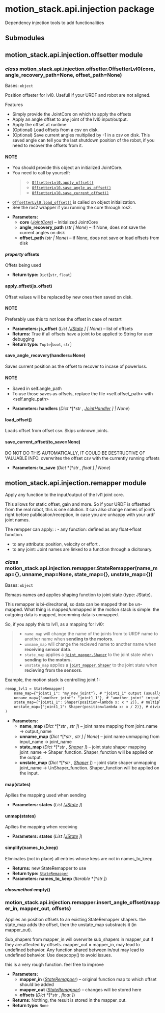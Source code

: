 # motion_stack.api.injection package

Dependency injection tools to add functionalities

## Submodules

## motion_stack.api.injection.offsetter module

### *class* motion_stack.api.injection.offsetter.OffsetterLvl0(core, angle_recovery_path=None, offset_path=None)

Bases: `object`

Position offseter for lvl0.
Usefull if your URDF and robot are not aligned.

Features

- Simply provide the JointCore on which to apply the offsets
- Apply an angle offset to any joint of the lvl0 input/output.
- Apply the offset at runtime
- (Optional) Load offsets from a csv on disk.
- (Optional) Save current angles multiplied by -1 in a csv on disk. This saved angle can tell you the last shutdown position of the robot, if you need to recover the offsets from it.

#### NOTE
- You should provide this object an initialized JointCore.
- You need to call by yourself:
  > - [`OffsetterLvl0.apply_offset()`](#motion_stack.api.injection.offsetter.OffsetterLvl0.apply_offset)
  > - [`OffsetterLvl0.save_angle_as_offset()`](../easy_robot_control/easy_robot_control.injection.md#easy_robot_control.injection.offsetter.OffsetterLvl0.save_angle_as_offset)
  > - [`OffsetterLvl0.save_current_offset()`](#motion_stack.api.injection.offsetter.OffsetterLvl0.save_current_offset)
- [`OffsetterLvl0.load_offset()`](#motion_stack.api.injection.offsetter.OffsetterLvl0.load_offset) is called on object initialization.
- See the ros2 wrapper if you running the core through ros2.

* **Parameters:**
  * **core** ([*JointCore*](motion_stack.core.md#motion_stack.core.lvl1_joint.JointCore)) – Initialized JointCore
  * **angle_recovery_path** (*str* *|* *None*) – if None, does not save the current angles on disk
  * **offset_path** (*str* *|* *None*) – if None, does not save or load offsets from disk

#### *property* offsets

Offets being used

* **Return type:**
  `Dict`[`str`, `float`]

#### apply_offset(js_offset)

Offset values will be replaced by new ones then saved on disk.

#### NOTE
Preferably use this to not lose the offset in case of restart

* **Parameters:**
  **js_offset** (*List* *[*[*JState*](motion_stack.core.utils.md#motion_stack.core.utils.joint_state.JState) *]*  *|* *None*) – list of offsets
* **Returns:**
  True if all offsets have a joint to be applied to
  String for user debugging
* **Return type:**
  `Tuple`[`bool`, `str`]

#### save_angle_recovery(handlers=None)

Saves current position as the offset to recover to incase of powerloss.

#### NOTE
- Saved in self.angle_path
- To use those saves as offsets, replace the file <self.offset_path> with <self.angle_path>

* **Parameters:**
  **handlers** (*Dict* *[**str* *,* [*JointHandler*](motion_stack.core.md#motion_stack.core.lvl1_joint.JointHandler) *]*  *|* *None*)

#### load_offset()

Loads offset from offset csv. Skips unknown joints.

#### save_current_offset(to_save=None)

DO NOT DO THIS AUTOMATICALLY, IT COULD BE DESTRUCTIVE OF VALUABLE INFO.
overwrites the offset csv with the currently running offsets

* **Parameters:**
  **to_save** (*Dict* *[**str* *,* *float* *]*  *|* *None*)

## motion_stack.api.injection.remapper module

Apply any function to the input/output of the lvl1 joint core.

This allows for static offset, gain and more. So if your URDF is offsetted from the real robot, this is one solution. It can also change names of joints right before publication/reception, in case you are unhappy with your urdf joint names.

The rempper can apply:
: - any function: defined as any float->float function.
  - to any attribute: position, velocity or effort .
  - to any joint: Joint names are linked to a function through a dicitonary.

### *class* motion_stack.api.injection.remapper.StateRemapper(name_map={}, unname_map=None, state_map={}, unstate_map={})

Bases: `object`

Remaps names and applies shaping function to joint state (type: JState).

This remapper is bi-direcitonal, so data can be mapped then be un-mapped. What thing is mapped/unmapped in the motion stack is simple: the outgoing data is mapped, incomming data is unmapped.

So, if you apply this to lvl1, as a mapping for lvl0:

> - `name_map` will change the name of the joints from to URDF name to another name when **sending to the motors**.
> - `unname_map` will change the recieved name to another name when **receiving sensor data**.
> - `state_map` applies a [`joint_mapper.Shaper`](motion_stack.core.utils.md#motion_stack.core.utils.joint_mapper.Shaper) to the joint state when **sending to the motors**.
> - `unstate_map` applies a [`joint_mapper.Shaper`](motion_stack.core.utils.md#motion_stack.core.utils.joint_mapper.Shaper) to the joint state when **recieving from the sensors**.

Example, the motion stack is controlling joint 1:

```default
remap_lvl1 = StateRemapper(
    name_map={"joint1_1": "my_new_joint"}, # "joint1_1" output (usually motor command) is renamed to "my_new_joint"
    unname_map={"another_joint": "joint1_1"}, # "another_joint" intput (usually sensor reading) is renamed to "joint1_1"
    state_map={"joint1_1": Shaper(position=lambda x: x * 2)}, # multiplies command by 2
    unstate_map={"joint1_1": Shaper(position=lambda x: x / 2)}, # divides sensor by 2
)
```

* **Parameters:**
  * **name_map** (*Dict* *[**str* *,* *str* *]*) – joint name mapping from joint_name -> output_name
  * **unname_map** (*Dict* *[**str* *,* *str* *]*  *|* *None*) – joint name unmapping from input_name -> joint_name
  * **state_map** (*Dict* *[**str* *,* [*Shaper*](motion_stack.core.utils.md#motion_stack.core.utils.joint_mapper.Shaper) *]*) – joint state shaper mapping joint_name -> Shaper_function. Shaper_function will be applied on the output.
  * **unstate_map** (*Dict* *[**str* *,* [*Shaper*](motion_stack.core.utils.md#motion_stack.core.utils.joint_mapper.Shaper) *]*) – joint state shaper unmapping joint_name -> UnShaper_function. Shaper_function will be applied on the input.

#### map(states)

Apllies the mapping used when sending

* **Parameters:**
  **states** (*List* *[*[*JState*](motion_stack.core.utils.md#motion_stack.core.utils.joint_state.JState) *]*)

#### unmap(states)

Apllies the mapping when receiving

* **Parameters:**
  **states** (*List* *[*[*JState*](motion_stack.core.utils.md#motion_stack.core.utils.joint_state.JState) *]*)

#### simplify(names_to_keep)

Eliminates (not in place) all entries whose keys are not in names_to_keep.

* **Returns:**
  new StateRemapper to use
* **Return type:**
  [`StateRemapper`](#motion_stack.api.injection.remapper.StateRemapper)
* **Parameters:**
  **names_to_keep** (*Iterable* *[**str* *]*)

#### *classmethod* empty()

### motion_stack.api.injection.remapper.insert_angle_offset(mapper_in, mapper_out, offsets)

Applies an position offsets to an existing StateRemapper shapers.
the state_map adds the offset, then the unstate_map substracts it (in mapper_out).

Sub_shapers from mapper_in will overwrite sub_shapers in mapper_out if they are
affected by offsets.
mapper_out = mapper_in, may lead to undefined behavior.
Any function shared between in/out may lead to undefined behavior.
Use deepcopy() to avoid issues.

this is a very rough function. feel free to improve

* **Parameters:**
  * **mapper_in** ([*StateRemapper*](#motion_stack.api.injection.remapper.StateRemapper)) – original function map to which offset should be added
  * **mapper_out** ([*StateRemapper*](#motion_stack.api.injection.remapper.StateRemapper)) – changes will be stored here
  * **offsets** (*Dict* *[**str* *,* *float* *]*)
* **Returns:**
  Nothing, the result is stored in the mapper_out.
* **Return type:**
  `None`
